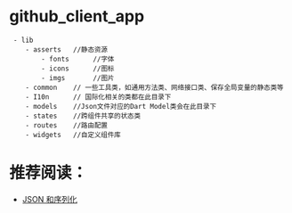 # github_client_app

```
 - lib
    - asserts   //静态资源
        - fonts      //字体
        - icons      //图标
        - imgs       //图片
    - common    // 一些工具类，如通用方法类、网络接口类、保存全局变量的静态类等
    - I10n      // 国际化相关的类都在此目录下
    - models    //Json文件对应的Dart Model类会在此目录下
    - states    //跨组件共享的状态类
    - routes    //路由配置
    - widgets   //自定义组件库
```

# 推荐阅读：

- [JSON 和序列化
  ](https://flutterchina.club/json/#%E4%BD%BF%E7%94%A8%E4%BB%A3%E7%A0%81%E7%94%9F%E6%88%90%E5%BA%93%E5%BA%8F%E5%88%97%E5%8C%96json)
